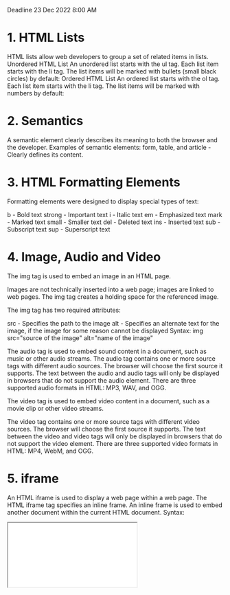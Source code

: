 
Deadline 23 Dec 2022 8:00 AM



# 1. HTML Lists
 HTML lists allow web developers to group a set of related items in lists.
Unordered HTML List
An unordered list starts with the ul tag. Each list item starts with the li tag.
The list items will be marked with bullets (small black circles) by default:
Ordered HTML List
An ordered list starts with the ol tag. Each list item starts with the li tag.
The list items will be marked with numbers by default:



# 2. Semantics
 A semantic element clearly describes its meaning to both the browser and the developer.
Examples of semantic elements: form, table, and article - Clearly defines its content. 



# 3. HTML Formatting Elements
Formatting elements were designed to display special types of text:

 b - Bold text
strong - Important text
i - Italic text
em - Emphasized text
mark - Marked text
small - Smaller text
del - Deleted text
ins - Inserted text
sub - Subscript text
sup - Superscript text 



# 4. Image, Audio and Video
 The img tag is used to embed an image in an HTML page.

Images are not technically inserted into a web page; images are linked to web pages. The img tag creates a holding space for the referenced image.

The img tag has two required attributes: 

src - Specifies the path to the image
alt - Specifies an alternate text for the image, if the image for some reason cannot be displayed
 Syntax: img src="source of the image" alt="name of the image" 





 The audio tag is used to embed sound content in a document, such as music or other audio streams.
The audio tag contains one or more source tags with different audio sources. The browser will choose the first source it supports.
The text between the audio and audio tags will only be displayed in browsers that do not support the audio element.
There are three supported audio formats in HTML: MP3, WAV, and OGG. 




 The video tag is used to embed video content in a document, such as a movie clip or other video streams.

The video tag contains one or more source tags with different video sources. The browser will choose the first source it supports.
The text between the video and video tags will only be displayed in browsers that do not support the video element.
There are three supported video formats in HTML: MP4, WebM, and OGG. 




# 5. iframe
 An HTML iframe is used to display a web page within a web page.
The HTML iframe tag specifies an inline frame.
An inline frame is used to embed another document within the current HTML document.
Syntax: 
<iframe src="url" title="description"></iframe> 




